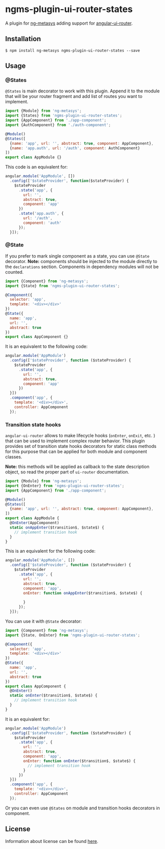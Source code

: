 # ngms-plugin-ui-router-states

A plugin for [ng-metasys](https://github.com/Lodin/ng-metasys) adding support for 
[angular-ui-router](https://github.com/angular-ui/ui-router). 

## Installation
```shell
$ npm install ng-metasys ngms-plugin-ui-router-states --save
```

## Usage
### @States
`@States` is main decorator to work with this plugin. Append it to the module that will be your 
router fragment and add list of routes you want to implement.
```javascript
import {Module} from 'ng-metasys';
import {States} from 'ngms-plugin-ui-router-states';
import {AppComponent} from './app-component'; 
import {AuthComponent} from './auth-component'; 

@Module()
@States([
  {name: 'app', url: '', abstract: true, component: AppComponent},
  {name: 'app.auth', url: '/auth', component: AuthComponent}
])
export class AppModule {}
```
This code is an equivalent for:
```javascript
angular.module('AppModule', [])
  .config(['$stateProvider', function($stateProvider) {
    $stateProvider
      .state('app', {
        url: '',
        abstract: true,
        component: 'app'
      })
      .state('app.auth', {
        url: '/auth',
        component: 'auth'
      });
  }]);
```
### @State
If you prefer to mark single component as a state, you can use `@State` decorator. 
**Note:** components should be injected to the module directly to the `declarations` section. 
Components in dependency modules will not be counted.
```javascript
import {Component} from 'ng-metasys';
import {State} from 'ngms-plugin-ui-router-states';

@Component({
  selector: 'app',
  template: '<div></div>'
})
@State({
  name: 'app',
  url: '',
  abstract: true
})
export class AppComponent {}
```
It is an equivalent to the following code:
```javascript
angular.module('AppModule')
  .config(['$stateProvider', function ($stateProvider) {
    $stateProvider
      .state('app', {
        url: '',
        abstract: true,
        component: 'app'
      })
  }])
  .component('app', {
    template: '<div></div>',
    controller: AppComponent
  });
```
### Transition state hooks
`angular-ui-router` allows to make lifecycle hooks (`onEnter`, `onExit`, etc. ) that can be used 
to implement complex router behavior. This plugin provides set of transition state hooks decorators
for static class methods for this purpose that can be applied for both module and component 
classes.

**Note:** this methods will be applied as callback to the state description object, so read the 
proper part of `ui-router` documentation.
```javascript
import {Module} from 'ng-metasys';
import {OnEnter} from 'ngms-plugin-ui-router-states';
import {AppComponent} from './app-component'; 

@Module()
@States([
  {name: 'app', url: '', abstract: true, component: AppComponent},
])
export class AppModule {
  @OnEnter(AppComponent)
  static onAppEnter($transition$, $state$) {
    // implement transition hook
  }
}
```
This is an equivalent for the following code:
```javascript
angular.module('AppModule', [])
  .config(['$stateProvider', function ($stateProvider) {
    $stateProvider
      .state('app', {
        url: '',
        abstract: true,
        component: 'app',
        onEnter: function onAppEnter($transition$, $state$) {
          
        }
      });
  }]);
```
You can use it with `@State` decorator:
```javascript
import {Component} from 'ng-metasys';
import {State, OnEnter} from 'ngms-plugin-ui-router-states';

@Component({
  selector: 'app',
  template: '<div></div>'
})
@State({
  name: 'app',
  url: '',
  abstract: true
})
export class AppComponent {
  @OnEnter()
  static onEnter($transition$, $state$) {
    // implement transition hook
  }
}
```
It is an equivalent for:
```javascript
angular.module('AppModule')
  .config(['$stateProvider', function ($stateProvider) {
    $stateProvider
      .state('app', {
        url: '',
        abstract: true,
        component: 'app',
        onEnter: function onEnter($transition$, $state$) {
          // implement transition hook
        }
      })
  }])
  .component('app', {
    template: '<div></div>',
    controller: AppComponent
  });
```
Or you can even use `@States` on module and transition hooks decorators in component. 

## License
Information about license can be found [here](./LICENSE).